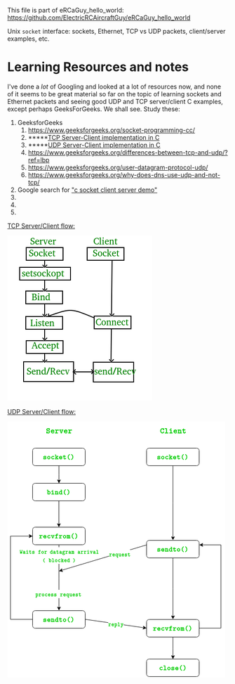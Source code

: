 This file is part of eRCaGuy_hello_world: https://github.com/ElectricRCAircraftGuy/eRCaGuy_hello_world

Unix `socket` interface: sockets, Ethernet, TCP vs UDP packets, client/server examples, etc.

# Learning Resources and notes

I've done a _lot_ of Googling and looked at a lot of resources now, and none of it seems to be great material so far on the topic of learning sockets and Ethernet packets and seeing good UDP and TCP server/client C examples, except perhaps GeeksForGeeks. We shall see. Study these:

1. GeeksforGeeks
    1. https://www.geeksforgeeks.org/socket-programming-cc/
    1. \*\*\*\*\*[TCP Server-Client implementation in C](https://www.geeksforgeeks.org/tcp-server-client-implementation-in-c/)
    1. \*\*\*\*\*[UDP Server-Client implementation in C](https://www.geeksforgeeks.org/udp-server-client-implementation-c/)
    1. https://www.geeksforgeeks.org/differences-between-tcp-and-udp/?ref=lbp
    1. https://www.geeksforgeeks.org/user-datagram-protocol-udp/
    1. https://www.geeksforgeeks.org/why-does-dns-use-udp-and-not-tcp/
1. Google search for ["c socket client server demo"](https://www.google.com/search?q=c+socket+client+server+demo&oq=c+socket+client+server+demo&aqs=chrome..69i57j69i64l3.6367j0j7&sourceid=chrome&ie=UTF-8)
1.  
1.
1.  

[TCP Server/Client flow:](https://www.geeksforgeeks.org/tcp-server-client-implementation-in-c/)

[![](docs/Socket_server-1.png)](docs/Socket_server-1.png)


[UDP Server/Client flow:](https://www.geeksforgeeks.org/udp-server-client-implementation-c/)

[![](docs/udpfuncdiag.png)](docs/udpfuncdiag.png)
